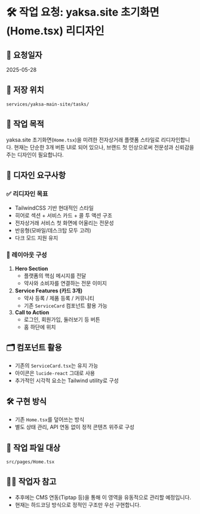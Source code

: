 # 🛠️ 작업 요청: yaksa.site 초기화면(Home.tsx) 리디자인

## 📅 요청일자
2025-05-28

## 📁 저장 위치
`services/yaksa-main-site/tasks/`

## 🎯 작업 목적
yaksa.site 초기화면(`Home.tsx`)을 미려한 전자상거래 플랫폼 스타일로 리디자인합니다. 현재는 단순한 3개 버튼 UI로 되어 있으나, 브랜드 첫 인상으로써 전문성과 신뢰감을 주는 디자인이 필요합니다.

## 🧩 디자인 요구사항

### ✅ 리디자인 목표
- TailwindCSS 기반 현대적인 스타일
- 히어로 섹션 + 서비스 카드 + 콜 투 액션 구조
- 전자상거래 서비스 첫 화면에 어울리는 전문성
- 반응형(모바일/데스크탑 모두 고려)
- 다크 모드 지원 유지

### 📐 레이아웃 구성
1. **Hero Section**
   - 플랫폼의 핵심 메시지를 전달
   - 약사와 소비자를 연결하는 전문 이미지
2. **Service Features (카드 3개)**
   - 약사 등록 / 제품 등록 / 커뮤니티
   - 기존 `ServiceCard` 컴포넌트 활용 가능
3. **Call to Action**
   - 로그인, 회원가입, 둘러보기 등 버튼
   - 홈 하단에 위치

## 🗂️ 컴포넌트 활용
- 기존의 `ServiceCard.tsx`는 유지 가능
- 아이콘은 `lucide-react` 그대로 사용
- 추가적인 시각적 요소는 Tailwind utility로 구성

## 🛠️ 구현 방식
- 기존 `Home.tsx`를 덮어쓰는 방식
- 별도 상태 관리, API 연동 없이 정적 콘텐츠 위주로 구성

## 📄 작업 파일 대상
`src/pages/Home.tsx`

## 🧑‍💻 작업자 참고
- 추후에는 CMS 연동(Tiptap 등)을 통해 이 영역을 유동적으로 관리할 예정입니다.
- 현재는 하드코딩 방식으로 정적인 구조만 우선 구현합니다.

